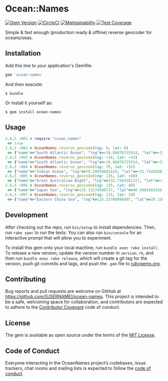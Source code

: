 # Ocean::Names

[![Gem Version](https://badge.fury.io/rb/ocean-names.svg)](https://badge.fury.io/rb/ocean-names)
[![CircleCI](https://circleci.com/gh/skcc321/ocean-names/tree/master.svg?style=svg)](https://circleci.com/gh/skcc321/ocean-names/tree/master)
[![Maintainability](https://api.codeclimate.com/v1/badges/1f06ba3f12a4408c402b/maintainability)](https://codeclimate.com/github/skcc321/ocean-names/maintainability)
[![Test Coverage](https://api.codeclimate.com/v1/badges/1f06ba3f12a4408c402b/test_coverage)](https://codeclimate.com/github/skcc321/ocean-names/test_coverage)

Simple & fast enough (production ready & offline) reverse geocoder for oceans/seas.

## Installation

Add this line to your application's Gemfile:

```ruby
gem 'ocean-names'
```

And then execute:

    $ bundle

Or install it yourself as:

    $ gem install ocean-names

## Usage

```ruby
2.6.5 :001 > require "ocean_names"
 => true
2.6.5 :002 > OceanNames.reverse_geocode(lng: 0, lat: 0)
 => {"name"=>"South Atlantic Ocean", "lng"=>-18.80876715914, "lat"=>-33.73239551445, "min_lng"=>-69.60083675371, "min_lat"=>-60, "max_lng"=>20.00904913827, "max_lat"=>0.07510554798, "area"=>40501812}
2.6.5 :003 > OceanNames.reverse_geocode(lng: -18, lat: -33)
 => {"name"=>"South Atlantic Ocean", "lng"=>-18.80876715914, "lat"=>-33.73239551445, "min_lng"=>-69.60083675371, "min_lat"=>-60, "max_lng"=>20.00904913827, "max_lat"=>0.07510554798, "area"=>40501812}
2.6.5 :004 > OceanNames.reverse_geocode(lng: 79, lat: -32)
 => {"name"=>"Indian Ocean", "lng"=>79.20858601429, "lat"=>-32.72458381046, "min_lng"=>20.00261595272, "min_lat"=>-60, "max_lng"=>146.8982192222, "max_lat"=>10.44499945636, "area"=>58230954}
2.6.5 :005 > OceanNames.reverse_geocode(lng: 135, lat: -40)
 => {"name"=>"Great Australian Bight", "lng"=>132.7165581317, "lat"=>-36.72591576597, "min_lng"=>117.6141982382, "min_lat"=>-43.56601647135, "max_lng"=>146.23115575344, "max_lat"=>-31.46366941901, "area"=>1326209}
2.6.5 :006 > OceanNames.reverse_geocode(lng: 135, lat: 40)
 => {"name"=>"Japan Sea", "lng"=>135.13274500727, "lat"=>40.5084302428, "min_lng"=>125.8013889, "min_lat"=>32.57501368363, "max_lng"=>142.2638347153, "max_lat"=>51.74733316939, "area"=>1066307}
2.6.5 :007 > OceanNames.reverse_geocode(lng: 125, lat: 29)
 => {"name"=>"Eastern China Sea", "lng"=>125.21708986497, "lat"=>29.13089135213, "min_lng"=>118.47804582106, "min_lat"=>24.05760752069, "max_lng"=>131.1322036827, "max_lat"=>33.37195920955, "area"=>761356}
```

## Development

After checking out the repo, run `bin/setup` to install dependencies. Then, run `rake spec` to run the tests. You can also run `bin/console` for an interactive prompt that will allow you to experiment.

To install this gem onto your local machine, run `bundle exec rake install`. To release a new version, update the version number in `version.rb`, and then run `bundle exec rake release`, which will create a git tag for the version, push git commits and tags, and push the `.gem` file to [rubygems.org](https://rubygems.org).

## Contributing

Bug reports and pull requests are welcome on GitHub at https://github.com/[USERNAME]/ocean-names. This project is intended to be a safe, welcoming space for collaboration, and contributors are expected to adhere to the [Contributor Covenant](http://contributor-covenant.org) code of conduct.

## License

The gem is available as open source under the terms of the [MIT License](https://opensource.org/licenses/MIT).

## Code of Conduct

Everyone interacting in the OceanNames project’s codebases, issue trackers, chat rooms and mailing lists is expected to follow the [code of conduct](https://github.com/[USERNAME]/ocean-names/blob/master/CODE_OF_CONDUCT.md).
